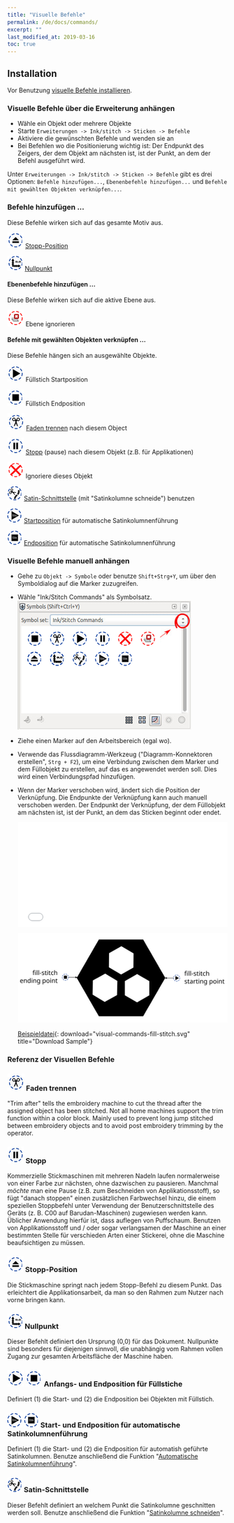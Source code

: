 ```yaml
---
title: "Visuelle Befehle"
permalink: /de/docs/commands/
excerpt: ""
last_modified_at: 2019-03-16
toc: true
---
```

## Installation

Vor Benutzung [visuelle Befehle installieren](/de/docs/addons/).

### Visuelle Befehle über die Erweiterung anhängen

* Wähle ein Objekt oder mehrere Objekte
* Starte `Erweiterungen -> Ink/stitch -> Sticken -> Befehle`
* Aktiviere die gewünschten Befehle und wenden sie an
* Bei Befehlen wo die Positionierung wichtig ist: Der Endpunkt des Zeigers, der dem Objekt am nächsten ist, ist der Punkt, an dem der Befehl ausgeführt wird.

Unter `Erweiterungen -> Ink/stitch -> Sticken -> Befehle` gibt es drei Optionen: `Befehle hinzufügen...`, `Ebenenbefehle hinzufügen...` und `Befehle mit gewählten Objekten verknüpfen...`.

### Befehle hinzufügen ...

Diese Befehle wirken sich auf das gesamte Motiv aus.

![stop position](/assets/images/docs/visual-commands-stop-position.jpg) [Stopp-Position](#-stopp-position)

![origin](/assets/images/docs/visual-commands-origin.jpg) [Nullpunkt](#-nullpunkt)

#### Ebenenbefehle hinzufügen ...

Diese Befehle wirken sich auf die aktive Ebene aus.

![ignore layer symbol](/assets/images/docs/visual-commands-ignore-layer.jpg) Ebene ignorieren

#### Befehle mit gewählten Objekten verknüpfen ...

Diese Befehle hängen sich an ausgewählte Objekte.

![starting point symbol](/assets/images/docs/visual-commands-start.jpg) Füllstich Startposition

![ending point symbol](/assets/images/docs/visual-commands-end.jpg) Füllstich Endposition

![trim symbol](/assets/images/docs/visual-commands-trim.jpg) [Faden trennen](#-faden-trennen) nach diesem Object

![stop symbol](/assets/images/docs/visual-commands-stop.jpg) [Stopp](#-stopp) (pause) nach diesem Objekt (z.B. für Applikationen)

![ignore symbol](/assets/images/docs/visual-commands-ignore.jpg) Ignoriere dieses Objekt

![satin cut point symbol](/assets/images/docs/visual-commands-satin-cut-point.jpg) [Satin-Schnittstelle](#-satin-schnittstelle) (mit "Satinkolumne schneide") benutzen

![auto route satin starting position symbol](/assets/images/docs/visual-commands-auto-route-satin-stitch-start.jpg) [Startposition](#--start--und-endposition-für-automatische-satinkolumnenführung) für automatische Satinkolumnenführung

![auto route satin starting position symbol](/assets/images/docs/visual-commands-auto-route-satin-stitch-end.jpg) [Endposition](#--start--und-endposition-für-automatische-satinkolumnenführung) für automatische Satinkolumnenführung

### Visuelle Befehle manuell anhängen
* Gehe zu `Objekt -> Symbole` oder benutze `Shift+Strg+Y`, um über den Symboldialog auf die Marker zuzugreifen.
* Wähle "Ink/Stitch Commands" als Symbolsatz.
  ![Symbolsatz](/assets/images/docs/en/visual-commands-symbol-set.jpg)
* Ziehe einen Marker auf den Arbeitsbereich (egal wo).
* Verwende das Flussdiagramm-Werkzeug ("Diagramm-Konnektoren erstellen", `Strg + F2`), um eine Verbindung zwischen dem Marker und dem Füllobjekt zu erstellen, auf das es angewendet werden soll. Dies wird einen Verbindungspfad hinzufügen.
* Wenn der Marker verschoben wird, ändert sich die Position der Verknüpfung. Die Endpunkte der Verknüpfung kann auch manuell verschoben werden. Der Endpunkt der Verknüpfung, der dem Füllobjekt am nächsten ist, ist der Punkt, an dem das Sticken beginnt oder endet.
  <div style="position: relative; padding-bottom: 50%; height: 0;">
    <iframe src="/assets/video/docs/visual-commands.m4v" frameborder="0" allowfullscreen style="position: absolute; top: 0; left: 0; width: 100%; height: 100%;"></iframe>
  </div>
  
  [![Visuelle Befehle](/assets/images/docs/visual-commands-fill-stitch.svg)](/assets/images/docs/visual-commands-fill-stitch.svg)

  [Beispieldatei](/assets/images/docs/visual-commands-fill-stitch.svg){: download="visual-commands-fill-stitch.svg" title="Download Sample"}

### Referenz der Visuellen Befehle

### ![trim symbol](/assets/images/docs/visual-commands-trim.jpg) Faden trennen

"Trim after" tells the embroidery machine to cut the thread after the assigned object has been stitched.  Not all home machines support the trim function within a color block.  Mainly used to prevent long jump stitched between embroidery objects and to avoid post embroidery trimming by the operator.

### ![stop symbol](/assets/images/docs/visual-commands-stop.jpg) Stopp

Kommerzielle Stickmaschinen mit mehreren Nadeln laufen normalerweise von einer Farbe zur nächsten, ohne dazwischen zu pausieren. Manchmal *möchte* man eine Pause (z.B. zum Beschneiden von Applikationsstoff), so fügt "danach stoppen" einen zusätzlichen Farbwechsel hinzu, die einem speziellen Stoppbefehl unter Verwendung der Benutzerschnittstelle des Geräts (z. B. C00 auf Barudan-Maschinen) zugewiesen werden kann. Üblicher Anwendung hierfür ist, dass auflegen von Puffschaum. Benutzen von Applikationsstoff und / oder sogar verlangsamen der Maschine an einer bestimmten Stelle für verschieden Arten einer Stickerei, ohne die Maschine beaufsichtigen zu müssen.

### ![stop position](/assets/images/docs/visual-commands-stop-position.jpg) Stopp-Position

Die Stickmaschine springt nach jedem Stopp-Befehl zu diesem Punkt. Das erleichtert die Applikationsarbeit, da man so den Rahmen zum Nutzer nach vorne bringen kann.

### ![origin](/assets/images/docs/visual-commands-origin.jpg) Nullpunkt

Dieser Befehlt definiert den Ursprung (0,0) für das Dokument. Nullpunkte sind besonders für diejenigen sinnvoll, die unabhängig vom Rahmen vollen Zugang zur gesamten Arbeitsfläche der Maschine haben.

### ![starting point symbol](/assets/images/docs/visual-commands-start.jpg) ![ending point symbol](/assets/images/docs/visual-commands-end.jpg) Anfangs- und Endposition für Füllstiche

Definiert (1) die Start- und (2) die Endposition bei Objekten mit Füllstich.

### ![auto route satin starting position symbol](/assets/images/docs/visual-commands-auto-route-satin-stitch-start.jpg) ![auto route satin ending position symbol](/assets/images/docs/visual-commands-auto-route-satin-stitch-end.jpg) Start- und Endposition für automatische Satinkolumnenführung

Definiert (1) die Start- und (2) die Endposition für automatish geführte Satinkolumnen. Benutze anschließend die Funktion "[Automatische Satinkolumnenführung](/de/docs/satin-tools/#automatische-satinkolumnenführung)".

### ![satin cut point symbol](/assets/images/docs/visual-commands-satin-cut-point.jpg) Satin-Schnittstelle

Dieser Befehlt definiert an welchem Punkt die Satinkolumne geschnitten werden soll. Benutze anschließend die Funktion "[Satinkolumne schneiden](/de/docs/satin-tools/#satinkolumne-schneiden)".

